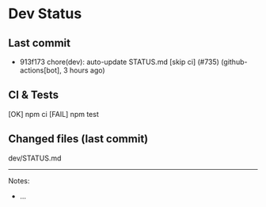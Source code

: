 # Dev Status

## Last commit
- 913f173 chore(dev): auto-update STATUS.md [skip ci] (#735) (github-actions[bot], 3 hours ago)
## CI & Tests
[OK] npm ci
[FAIL] npm test

## Changed files (last commit)
dev/STATUS.md

---
Notes:
- ...
